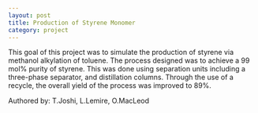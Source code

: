 ```yaml
---
layout: post
title: Production of Styrene Monomer
category: project
---
```


This goal of this project was to simulate the production of styrene via methanol alkylation of toluene. The process designed was to achieve a 99 mol% purity of styrene. This was done using separation units including a three-phase separator, and distillation columns. Through the use of a recycle, the overall yield of the process was improved to 89%.

Authored by: T.Joshi, L.Lemire, O.MacLeod

